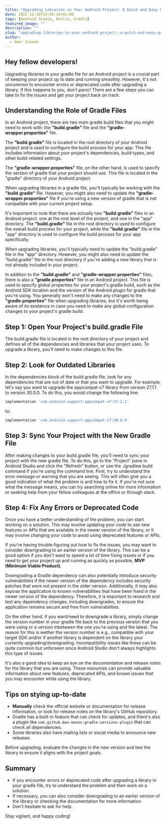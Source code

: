 ```yaml
---
title: "Upgrading Libraries in Your Android Project: A Quick and Easy Guide"
date: 2022-12-30T14:05:16+01:00
tags: [Android Studio, Kotlin, Gradle]
featured_image: ""
description: ""
slug: "upgrading-libraries-in-your-android-project:-a-quick-and-easy-guide"
author:
  - Ömer Simsek
---
```


## Hey fellow developers!

Upgrading libraries in your gradle file for an Android project is a crucial part of keeping your project up to date and running smoothly.
However, it's not uncommon to encounter errors or deprecated code after upgrading a library. If this happens to you, don't panic!
There are a few steps you can take to fix the issues and get your project back on track.

## Understanding the Role of Gradle Files

In an Android project, there are two main gradle build files that you might need to work with: the **"build.gradle"** file and the **"gradle-wrapper.properties"** file.

The **"build.gradle"** file is located in the root directory of your Android project and is used to configure the build process for your app.
This file includes information about your project's dependencies, build types, and other build-related settings.

The **"gradle-wrapper.properties"** file, on the other hand, is used to specify the version of gradle that your project should use.
This file is located in the "gradle" directory of your Android project.

When upgrading libraries in a gradle file, you'll typically be working with the **"build.gradle"** file.
However, you might also need to update the **"gradle-wrapper.properties"** file if you're using a new version of gradle that is not compatible with your current project setup.

It's important to note that there are actually two **"build.gradle"** files in an Android project: one at the root level of the project, and one in the "app" directory.
The **"build.gradle"** file in the root directory is used to configure the overall build process for your project, while the **"build.gradle"** file in the "app" directory is used to configure the build process for your app specifically.

When upgrading libraries, you'll typically need to update the "build.gradle" file in the "app" directory.
However, you might also need to update the "build.gradle" file in the root directory if you're adding a new library that is not already included in your project.

In addition to the **"build.gradle"** and **"gradle-wrapper.properties"** files, there is also a **"gradle.properties"** file in an Android project.
This file is used to specify global properties for your project's gradle build, such as the Android SDK location and the version of the Android plugin for gradle that you're using.
You generally won't need to make any changes to the **"gradle.properties"** file when upgrading libraries, but it's worth being aware of its existence in case you need to make any global configuration changes to your project's gradle build.

## Step 1: Open Your Project's build.gradle File

The build.gradle file is located in the root directory of your project and defines all of the dependencies and libraries that your project uses.
To upgrade a library, you'll need to make changes to this file.

## Step 2: Look for Outdated Libraries

In the dependencies block of the build.gradle file, look for any dependencies that are out of date or that you want to upgrade.
For example, let's say you want to upgrade the appcompat-v7 library from version 27.1.1 to version 30.0.0.
To do this, you would change the following line:

```gradle
implementation 'com.android.support:appcompat-v7:27.1.1'
```

to:

```gradle
implementation 'com.android.support:appcompat-v7:30.0.0'
```

## Step 3: Sync Your Project with the New Gradle File

After making changes to your build.gradle file, you'll need to sync your project with the new gradle file.
To do this, go to the "Project" pane in Android Studio and click the "Refresh" button, or use the ./gradlew build command if you're using the command line.
First, try to understand the error message or warning that you are seeing.
This will often give you a good indication of what the problem is and how to fix it.
If you're not sure what the message means, you can try searching online for more information or seeking help from your fellow colleagues at the office or through slack.

## Step 4: Fix Any Errors or Deprecated Code

Once you have a better understanding of the problem, you can start working on a solution.
This may involve updating your code to use new features or APIs that are available in the newer version of the library, or it may involve changing your code to avoid using deprecated features or APIs.

If you're having trouble figuring out how to fix the issues, you may want to consider downgrading to an earlier version of the library.
This can be a good option if you don't want to spend a lot of time fixing issues or if you need to get your project up and running as quickly as possible, **MVP (Minimum Viable Product)**.

Downgrading a Gradle dependency can also potentially introduce security vulnerabilities if the newer version of the dependency includes security patches that were not present in the older version.
Additionally, it may also expose the application to known vulnerabilities that have been fixed in the newer version of the dependency.
Therefore, it is important to research and test any dependency changes, including downgrades, to ensure the application remains secure and free from vulnerabilities.

On the other hand, if you want/need to downgrade a library, simply change the version number in your gradle file back to the previous version that you were using or a version inbetween the one you're using and the latest.
The reason for this is wether the version number is e.g., compatible with your target SDK and/or if another library is dependent on the library your currently upgrading/downgrading.
Incompatibility issues like these can be quite common but unforseen since Android Studio don't always highlights this type of issues.

It's also a good idea to keep an eye on the documentation and release notes for the library that you are using.
These resources can provide valuable information about new features, deprecated APIs, and known issues that you may encounter while using the library.

## Tips on stying up-to-date

- **Manually** check the official website or documentation for release information, or look for release notes on the library's GitHub repository.
- Gradle has a built-in feature that can check for updates, and there's also a plugin like `com.github.ben-manes:gradle-versions-plugin` that can check all dependencies.
- Some libraries also have mailing lists or social media to announce new releases.

Before upgrading, evaluate the changes in the new version and test the library to ensure it aligns with the project goals.

## Summary

- If you encounter errors or deprecated code after upgrading a library in your gradle file, try to understand the problem and then work on a solution.
- If necessary, you can also consider downgrading to an earlier version of the library or checking the documentation for more information.
- Don't hesitate to ask for help.

Stay vigilant, and happy coding!
